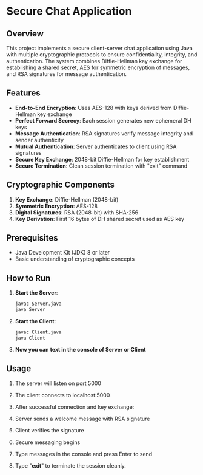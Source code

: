 # Secure Chat Application

## Overview
This project implements a secure client-server chat application using Java with multiple cryptographic protocols to ensure confidentiality, integrity, and authentication. The system combines Diffie-Hellman key exchange for establishing a shared secret, AES for symmetric encryption of messages, and RSA signatures for message authentication.

## Features

- **End-to-End Encryption**: Uses AES-128 with keys derived from Diffie-Hellman key exchange
- **Perfect Forward Secrecy**: Each session generates new ephemeral DH keys
- **Message Authentication**: RSA signatures verify message integrity and sender authenticity
- **Mutual Authentication**: Server authenticates to client using RSA signatures
- **Secure Key Exchange**: 2048-bit Diffie-Hellman for key establishment
- **Secure Termination**: Clean session termination with "exit" command

## Cryptographic Components

1. **Key Exchange**: Diffie-Hellman (2048-bit)
2. **Symmetric Encryption**: AES-128
3. **Digital Signatures**: RSA (2048-bit) with SHA-256
4. **Key Derivation**: First 16 bytes of DH shared secret used as AES key

## Prerequisites

- Java Development Kit (JDK) 8 or later
- Basic understanding of cryptographic concepts

## How to Run

1. **Start the Server**:
   ```bash
   javac Server.java
   java Server
2. **Start the Client**:
   ```bash
   javac Client.java
   java Client
3. **Now you can text in the console  of Server or Client**
## Usage
1. The server will listen on port 5000

2. The client connects to localhost:5000

3. After successful connection and key exchange:

4. Server sends a welcome message with RSA signature

5. Client verifies the signature

6. Secure messaging begins

7. Type messages in the console and press Enter to send

8. Type "**exit**" to terminate the session cleanly.
   
